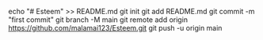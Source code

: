 echo "# Esteem" >> README.md
git init
git add README.md
git commit -m "first commit"
git branch -M main
git remote add origin https://github.com/malamai123/Esteem.git
git push -u origin main
